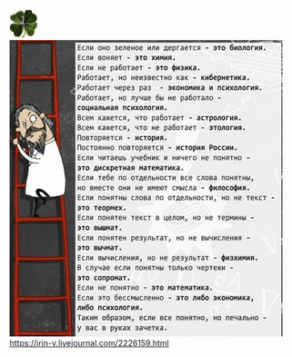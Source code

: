 ![370917_900.jpg](../_resources/370917_900.jpg)
![715870_original.jpg](../_resources/715870_original.jpg)
https://irin-v.livejournal.com/2226159.html